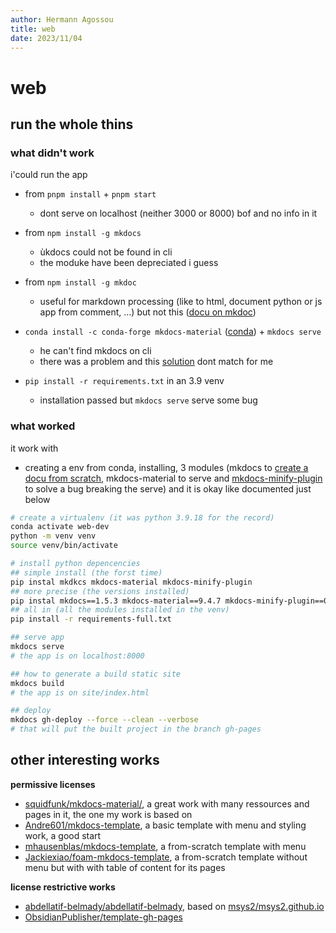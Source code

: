 ```yaml
---
author: Hermann Agossou
title: web
date: 2023/11/04
---
```


# web

## run the whole thins

### what didn't work
i'could run the app

- from `pnpm install` + `pnpm start`
    - dont serve on localhost (neither 3000 or 8000) bof and no info in it

- from `npm install -g mkdocs`
    - ùkdocs could not be found in cli
    - the moduke have been depreciated i guess

- from `npm install -g mkdoc`
    - useful for markdown processing (like to html, document python or js app from comment, ...) but not this ([docu on mkdoc](https://www.npmjs.com/package/mkdoc#doc))

- `conda install -c conda-forge mkdocs-material` ([conda](https://anaconda.org/conda-forge/mkdocs-material)) + `mkdocs serve`
    - he can't find mkdocs on cli
    - there was a problem and this [solution](https://github.com/byrnereese/mkdocs-minify-plugin/issues/2) dont match for me

- `pip install -r requirements.txt` in an 3.9 venv 
    - installation passed but `mkdocs serve` serve some bug

### what worked
it work with
- creating a env from conda, installing, 3 modules (mkdocs to [create a docu from scratch](), mkdocs-material to serve and [mkdocs-minify-plugin](https://pypi.org/project/mkdocs-minify-plugin/) to solve a bug breaking the serve) and it is okay like documented just below

```bash
# create a virtualenv (it was python 3.9.18 for the record)
conda activate web-dev
python -m venv venv
source venv/bin/activate

# install python depencencies
## simple install (the forst time)
pip instal mkdkcs mkdocs-material mkdocs-minify-plugin
## more precise (the versions installed)
pip instal mkdocs==1.5.3 mkdocs-material==9.4.7 mkdocs-minify-plugin==0.7.1
## all in (all the modules installed in the venv)
pip install -r requirements-full.txt

## serve app
mkdocs serve
# the app is on localhost:8000

## how to generate a build static site
mkdocs build
# the app is on site/index.html

## deploy 
mkdocs gh-deploy --force --clean --verbose
# that will put the built project in the branch gh-pages
```

## other interesting works

**permissive licenses**
- [squidfunk/mkdocs-material/](https://github.com/squidfunk/mkdocs-material/), a great work with many ressources and pages in it, the one my work is based on
- [Andre601/mkdocs-template](https://github.com/Andre601/mkdocs-template), a basic template with menu and styling work, a good start
- [mhausenblas/mkdocs-template](https://github.com/mhausenblas/mkdocs-template), a from-scratch template with menu
- [Jackiexiao/foam-mkdocs-template](https://github.com/Jackiexiao/foam-mkdocs-template), a from-scratch template without menu but with with table of content for its pages

**license restrictive works**
- [abdellatif-belmady/abdellatif-belmady](https://github.com/abdellatif-belmady/abdellatif-belmady), based on [msys2/msys2.github.io](https://github.com/msys2/msys2.github.io)
- [ObsidianPublisher/template-gh-pages](https://github.com/ObsidianPublisher/template-gh-pages)
